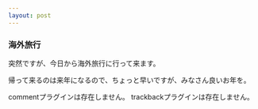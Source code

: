 ```yaml
---
layout: post
---
```

<h3>海外旅行</h3>
<p>突然ですが、今日から海外旅行に行って来ます。</p>
<p>帰って来るのは来年になるので、ちょっと早いですが、みなさん良いお年を。</p>
<p><span class="error">commentプラグインは存在しません。</span> <span class="error">trackbackプラグインは存在しません。</span> </p>

